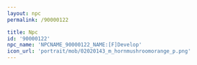 ```yaml
---
layout: npc
permalink: /90000122

title: Npc
id: '90000122'
npc_name: 'NPCNAME_90000122_NAME:[F]Develop'
icon_url: 'portrait/mob/02020143_m_hornmushroomorange_p.png'
---
```

